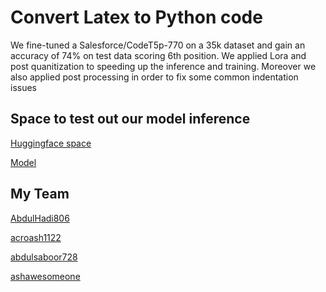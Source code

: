# Convert Latex to Python code

We fine-tuned a Salesforce/CodeT5p-770 on a 35k dataset and gain an accuracy of 74% on test data scoring 6th position. We applied Lora and post quanitization to speeding up
the inference and training. Moreover we also applied post processing in order to fix some common indentation issues

## Space to test out our model inference

[Huggingface space](https://huggingface.co/spaces/AbdulHadi806/LaTeX-to-Python-CodeT5-Finetune)

[Model](https://huggingface.co/AbdulHadi806/codeT5-finetuned-LaTexToPythonCode-30kDataset)

## My Team

[AbdulHadi806](https://github.com/AbdulHadi806)

[acroash1122](https://github.com/acroash1122)

[abdulsaboor728](https://github.com/abdulsaboor728)

[ashawesomeone](https://github.com/ashawesomeone/)
